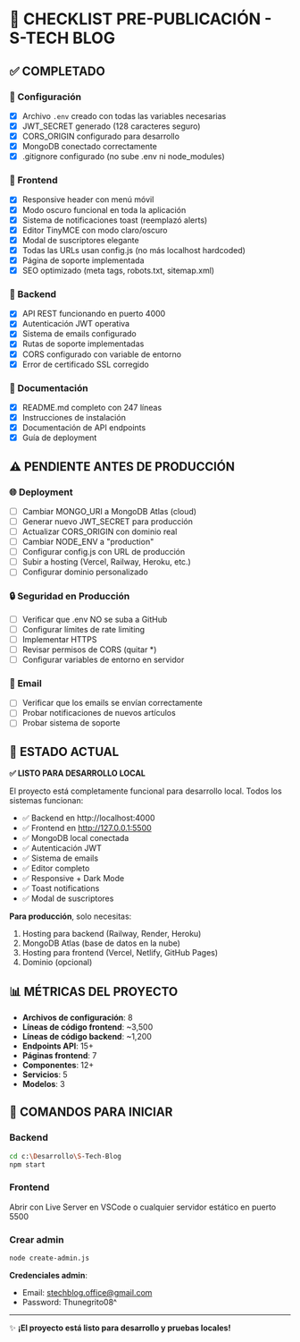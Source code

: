 # 🚀 CHECKLIST PRE-PUBLICACIÓN - S-TECH BLOG

## ✅ COMPLETADO

### 🔧 Configuración
- [x] Archivo `.env` creado con todas las variables necesarias
- [x] JWT_SECRET generado (128 caracteres seguro)
- [x] CORS_ORIGIN configurado para desarrollo
- [x] MongoDB conectado correctamente
- [x] .gitignore configurado (no sube .env ni node_modules)

### 🎨 Frontend
- [x] Responsive header con menú móvil
- [x] Modo oscuro funcional en toda la aplicación
- [x] Sistema de notificaciones toast (reemplazó alerts)
- [x] Editor TinyMCE con modo claro/oscuro
- [x] Modal de suscriptores elegante
- [x] Todas las URLs usan config.js (no más localhost hardcoded)
- [x] Página de soporte implementada
- [x] SEO optimizado (meta tags, robots.txt, sitemap.xml)

### 🔐 Backend
- [x] API REST funcionando en puerto 4000
- [x] Autenticación JWT operativa
- [x] Sistema de emails configurado
- [x] Rutas de soporte implementadas
- [x] CORS configurado con variable de entorno
- [x] Error de certificado SSL corregido

### 📝 Documentación
- [x] README.md completo con 247 líneas
- [x] Instrucciones de instalación
- [x] Documentación de API endpoints
- [x] Guía de deployment

## ⚠️ PENDIENTE ANTES DE PRODUCCIÓN

### 🌐 Deployment
- [ ] Cambiar MONGO_URI a MongoDB Atlas (cloud)
- [ ] Generar nuevo JWT_SECRET para producción
- [ ] Actualizar CORS_ORIGIN con dominio real
- [ ] Cambiar NODE_ENV a "production"
- [ ] Configurar config.js con URL de producción
- [ ] Subir a hosting (Vercel, Railway, Heroku, etc.)
- [ ] Configurar dominio personalizado

### 🔒 Seguridad en Producción
- [ ] Verificar que .env NO se suba a GitHub
- [ ] Configurar límites de rate limiting
- [ ] Implementar HTTPS
- [ ] Revisar permisos de CORS (quitar *)
- [ ] Configurar variables de entorno en servidor

### 📧 Email
- [ ] Verificar que los emails se envían correctamente
- [ ] Probar notificaciones de nuevos artículos
- [ ] Probar sistema de soporte

## 🎯 ESTADO ACTUAL

**✅ LISTO PARA DESARROLLO LOCAL**

El proyecto está completamente funcional para desarrollo local. Todos los sistemas funcionan:
- ✅ Backend en http://localhost:4000
- ✅ Frontend en http://127.0.0.1:5500
- ✅ MongoDB local conectada
- ✅ Autenticación JWT
- ✅ Sistema de emails
- ✅ Editor completo
- ✅ Responsive + Dark Mode
- ✅ Toast notifications
- ✅ Modal de suscriptores

**Para producción**, solo necesitas:
1. Hosting para backend (Railway, Render, Heroku)
2. MongoDB Atlas (base de datos en la nube)
3. Hosting para frontend (Vercel, Netlify, GitHub Pages)
4. Dominio (opcional)

## 📊 MÉTRICAS DEL PROYECTO

- **Archivos de configuración**: 8
- **Líneas de código frontend**: ~3,500
- **Líneas de código backend**: ~1,200
- **Endpoints API**: 15+
- **Páginas frontend**: 7
- **Componentes**: 12+
- **Servicios**: 5
- **Modelos**: 3

## 🚀 COMANDOS PARA INICIAR

### Backend
```bash
cd c:\Desarrollo\S-Tech-Blog
npm start
```

### Frontend
Abrir con Live Server en VSCode o cualquier servidor estático en puerto 5500

### Crear admin
```bash
node create-admin.js
```

**Credenciales admin**:
- Email: stechblog.office@gmail.com
- Password: Thunegrito08^

---

✨ **¡El proyecto está listo para desarrollo y pruebas locales!**
